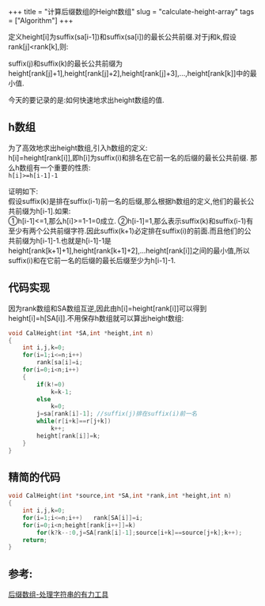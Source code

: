 +++
title = "计算后缀数组的Height数组"
slug = "calculate-height-array"
tags = ["Algorithm"]
+++

定义height[i]为suffix(sa[i-1])和suffix(sa[i])的最长公共前缀.对于j和k,假设rank[j]<rank[k],则:

suffix(j)和suffix(k)的最长公共前缀为height[rank[j]+1],height[rank[j]+2],height[rank[j]+3],...,height[rank[k]]中的最小值.

今天的要记录的是:如何快速地求出height数组的值.

## h数组

为了高效地求出height数组,引入h数组的定义:  
h[i]=height[rank[i]],即h[i]为suffix(i)和排名在它前一名的后缀的最长公共前缀.
那么h数组有一个重要的性质:  
`h[i]>=h[i-1]-1`

证明如下:  
假设suffix(k)是排在suffix(i-1)前一名的后缀,那么根据h数组的定义,他们的最长公共前缀为h[i-1].如果:  
①h[i-1]<=1,那么h[i]>=1-1=0成立.
②h[i-1]=1,那么表示suffix(k)和suffix(i-1)有至少有两个公共前缀字符.因此suffix(k+1)必定排在suffix(i)的前面.而且他们的公共前缀为h[i-1]-1.也就是h[i-1]-1是height[rank[k+1]+1],height[rank[k+1]+2],...height[rank[i]]之间的最小值,所以suffix(i)和在它前一名的后缀的最长后缀至少为h[i-1]-1.

## 代码实现

因为rank数组和SA数组互逆,因此由h[i]=height[rank[i]]可以得到height[i]=h[SA[i]].不用保存h数组就可以算出height数组:  

```c++
void CalHeight(int *SA,int *height,int n)
{
    int i,j,k=0;
    for(i=1;i<=n;i++)
        rank[sa[i]=i;
    for(i=0;i<n;i++)
    {
        if(k!=0)
            k=k-1;
        else
            k=0;
        j=sa[rank[i]-1]; //suffix(j)排在suffix(i)前一名
        while(r[i+k]==r[j+k])
            k++;
        height[rank[i]]=k;
    }
}
```

## 精简的代码

```c++
void CalHeight(int *source,int *SA,int *rank,int *height,int n)
{
    int i,j,k=0;
    for(i=1;i<=n;i++)   rank[SA[i]]=i;
    for(i=0;i<n;height[rank[i++]]=k)
        for(k?k--:0,j=SA[rank[i]-1];source[i+k]==source[j+k];k++);
    return;
}
```

## 参考:

[后缀数组-处理字符串的有力工具](https://www.dropbox.com/s/lkh0ca0d55fl5g0/%E5%90%8E%E7%BC%80%E6%95%B0%E7%BB%84%E2%80%94%E2%80%94%E5%A4%84%E7%90%86%E5%AD%97%E7%AC%A6%E4%B8%B2%E7%9A%84%E6%9C%89%E5%8A%9B%E5%B7%A5%E5%85%B7.pdf)
